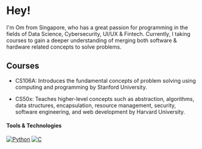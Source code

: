 # Hey!

I'm Om from Singapore, who has a great passion for programming in the fields of Data Science, Cybersecurity, UI/UX & Fintech. Currently, I taking courses to gain a deeper understanding of merging both software & hardware related concepts to solve problems.


## Courses

* CS106A: Introduces the fundamental concepts of problem solving using computing and programming by Stanford University.

* CS50x: Teaches higher-level concepts such as abstraction, algorithms, data structures, encapsulation, resource management, security, software engineering, and web development by Harvard University.

#### Tools & Technologies
[![Python](https://img.shields.io/badge/-Python-3776AB?logo=Python&logoColor=white&style=flat)](https://www.python.org/) [![C](https://img.shields.io/badge/-C-A8B9CC?logo=C&logoColor=white&style=flat)](https://www.cprogramming.com/)
